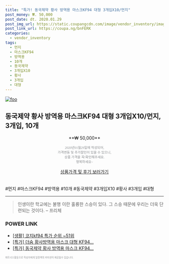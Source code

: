 ```yaml
--- 
title: "특가! 동국제약 황사 방역용 마스크KF94 대형 3개입X10/먼지" 
post_money: ₩. 50,000 
post_date: dt. 2020.01.29 
post_img_url: https://static.coupangcdn.com/image/vendor_inventory/images/2018/10/15/10/0/92ec8a55-51d7-4894-9bcf-52f5899b18dd.jpg 
post_link_url: https://coupa.ng/bnFERK 
categories: 
  - vendor_inventory 
tags: 
  - 먼지 
  - 마스크KF94 
  - 방역용 
  - 10개 
  - 동국제약 
  - 3개입X10 
  - 황사 
  - 3개입 
  - 대형 
--- 
```

[![foo](https://static.coupangcdn.com/image/vendor_inventory/images/2018/10/15/10/0/92ec8a55-51d7-4894-9bcf-52f5899b18dd.jpg)](https://coupa.ng/bnFERK) 

## 동국제약 황사 방역용 마스크KF94 대형 3개입X10/먼지, 3개입, 10개 
<p style="text-align: center;">**₩ 50,000**</p> 
<p style="text-align: center;"><span style="color: #898c8f; font-family: Georgia,Times,serif; font-size: 0.75em;">2020년01월29일에 작성되어, <br>가격변동 및 추가할인이 있을 수 있으니,<br> 상품 가격을 꼭!확인해주세요.<br>행복하세요~</span> 
</p>	 
<div markdown="0" style="text-align: center;"><a href="https://coupa.ng/bnFERK" class="btn btn--success">상품가격 및 후기 보러가기</a></div> 
<br><br> 
  #먼지 #마스크KF94 #방역용 #10개 #동국제약 #3개입X10 #황사 #3개입 #대형 
<hr> 

> 인생이란 학교에는 불행 이란 훌륭한 스승이 있다. 그 스승 때문에 우리는 더욱 단련되는 것이다. – 프리체 


### POWER LINK

* <a href="https://blog.naver.com/sakai111/221788317830" target="_blank"> [생활] 코지kf94 특가 순위 ~51위</a>
* <a href="https://blog.naver.com/sakai111/221790506697" target="_blank">[특가] 더숨 황사방역용 마스크 대형 KF94...</a>
* <a href="https://blog.naver.com/santokki14/221788784157" target="_blank">[특가] 동국제약 황사 방역용 마스크 KF94...</a>

<span style="color: #898c8f; font-family: Georgia,Times,serif; font-size: 0.55em;">파트너스활동으로 작성자에게 일정액의 커미션이 제공될수 있습니다.</span> 
